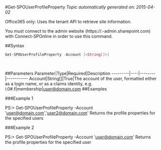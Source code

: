 #Get-SPOUserProfileProperty
*Topic automatically generated on: 2015-04-02*

Office365 only: Uses the tenant API to retrieve site information.

You must connect to the admin website (https://:<tenant>-admin.sharepoint.com) with Connect-SPOnline in order to use this command. 

##Syntax
```powershell
Get-SPOUserProfileProperty -Account [<String[]>]
```
&nbsp;

##Parameters
Parameter|Type|Required|Description
---------|----|--------|-----------
Account|String[]|True|The account of the user, formatted either as a login name, or as a claims identity, e.g. i:0#.f|membership|user@domain.com
##Examples

###Example 1
    
PS:> Get-SPOUserProfileProperty -Account 'user@domain.com','user2@domain.com'
Returns the profile properties for the specified users

###Example 2
    
PS:> Get-SPOUserProfileProperty -Account 'user@domain.com'
Returns the profile properties for the specified user

